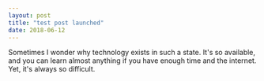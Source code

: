 ```yaml
---
layout: post
title: "test post launched"
date: 2018-06-12
---
```

Sometimes I wonder why technology exists in such a state. It's so available, and you can learn almost anything if you have enough time and the internet. Yet, it's always so difficult.
